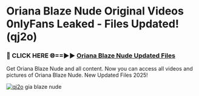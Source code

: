 # Oriana Blaze Nude Original Videos 0nlyFans Leaked - Files Updated! (qj2o)

<h3>🔴 CLICK HERE 🌐==►► <a href="https://tinyurl.com/4mcuefdz" rel="nofollow">Oriana Blaze Nude Updated Files</a></h3>

Get Oriana Blaze Nude and all content. Now you can access all videos and pictures of Oriana Blaze Nude. New Updated Files 2025!

[![qj2o](https://i.imgur.com/StAQSOY.gif)](https://tinyurl.com/4mcuefdz)
gia blaze nude